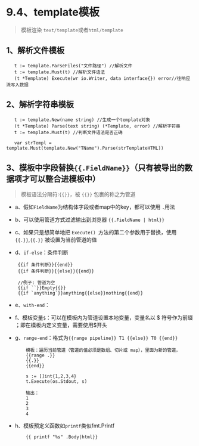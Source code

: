 # 9.4、template模板
> 模板渲染 `text/template`或者`html/template`

## 1、解析文件模板
     
       t := template.ParseFiles("文件路径") //解析文件
       t := template.Must(t) //解析文件语法
       (t *Template) Execute(wr io.Writer, data interface{}) error//往响应流写入数据

## 2、解析字符串模板
       t := template.New(name string) //生成一个template对象
       (t *Template) Parse(text string) (*Template, error) //解析字符串
       t := template.Must(t) //判断文件语法是否正确

       var strTempl = template.Must(template.New("TName").Parse(strTemplateHTML))
   
     
## 3、模板中字段替换`{{.FieldName}}`（只有被导出的数据项才可以整合进模板中）
> 模板语法分隔符:`{{}}`，被 `{{}}` 包裹的称之为管道
- a、假如`FieldName`为结构体字段或者map中的key，都可以使用 `.`用法
- b、可以使用管道方式过滤输出到浏览器 `{{.FieldName | html}}`
- c、如果只是想简单地把 `Execute() `方法的第二个参数用于替换，使用` {{.}}`,`{{.}}` 被设置为当前管道的值
- d、`if-else`：条件判断 

       {{if 条件判断}}{{end}}
       {{if 条件判断}}{{else}}{{end}}
       
       //例子: 管道为空
       {{if ``}}Empty{{}}
       {{if `anything`}}anything{{else}}nothing{{end}}

- e、`with-end`：
- f、模板变量`$`：可以在模板内为管道设置本地变量，变量名以 $ 符号作为前缀 ；即在模板内定义变量，需要使用$开头
- g、`range-end`：格式为`{{range pipeline}} T1 {{else}} T0 {{end}}`  

          模板：遍历当前管道（管道的值必须是数组、切片或 map），里面为新的管道，
          {{range .}} 
          {{.}} 
          {{end}}
          
          s := []int{1,2,3,4}
          t.Execute(os.Stdout, s)
          
          输出：
          1
          2
          3
          4
          
- h、模板预定义函数如`printf`类似fmt.Printf

            
          {{ printf "%s" .Body|html}}